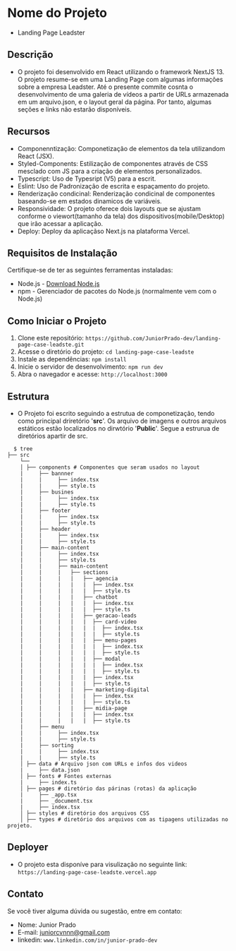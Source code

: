 # Nome do Projeto
- Landing Page Leadster  
## Descrição
- O projeto foi desenvolvido em React utilizando o framework NextJS 13. O projeto resume-se em uma Landing Page com algumas informações sobre a empresa Leadster. Até o presente commite cosnta o desenvolvimento de uma galeria de vídeos a partir de URLs armazenada em um arquivo.json, e o layout geral da página. Por tanto, algumas seções e links não estarão disponíveis. 
## Recursos
- Componenntização: Componetização de elementos da tela utilizandom React (JSX).
- Styled-Components: Estilização de componentes através de CSS mesclado com JS para a criação de elementos personalizados.
- Typescript: Uso de Typesript (V5) para a escrit.
- Eslint: Uso de Padronização de escrita e espaçamento do projeto.
- Renderização condicinal: Renderização condicinal de componentes baseando-se em estados dinamicos de variáveis.
- Responsividade: O projeto oferece dois layouts que se ajustam conforme o viewort(tamanho da tela) dos dispositivos(mobile/Desktop) que irão acessar a aplicação.
- Deploy: Deploy da aplicaçãso Next.js na plataforma Vercel.

## Requisitos de Instalação

Certifique-se de ter as seguintes ferramentas instaladas:
- Node.js - [Download Node.js](https://nodejs.org)
- npm - Gerenciador de pacotes do Node.js (normalmente vem com o Node.js)
## Como Iniciar o Projeto

1. Clone este repositório: `https://github.com/JuniorPrado-dev/landing-page-case-leadste.git`
2. Acesse o diretório do projeto: `cd landing-page-case-leadste`
3. Instale as dependências: `npm install`
4. Inicie o servidor de desenvolvimento: `npm run dev`
5. Abra o navegador e acesse: `http://localhost:3000`

## Estrutura
- O Projeto foi escrito seguindo a estrutua de componetização, tendo como principal driretório '**src**'. Os arquivo de imagens e outros arquivos estáticos estão localizados no dirwtório '**Public**'. Segue a estrurua de diretórios apartir de src.
```shell
  $ tree
├── src
    └──
    │ ├── components # Componentes que seram usados no layout
    |     ├── bannner
    |     |     ├── index.tsx
    |     |     ├── style.ts
    |     ├── busines
    |     |     ├── index.tsx
    |     |     ├── style.ts
    |     ├── footer
    |     |     ├── index.tsx
    |     |     ├── style.ts
    |     ├── header
    |     |     ├── index.tsx
    |     |     ├── style.ts
    |     ├── main-content
    |     |     ├── index.tsx
    |     |     ├── style.ts
    |     |     ├── main-content
    |     |     |   ├── sections
    |     |     |   |   ├── agencia
    |     |     |   |   |  ├── index.tsx
    |     |     |   |   |  ├── style.ts
    |     |     |   |   ├── chatbot
    |     |     |   |   |  ├── index.tsx
    |     |     |   |   |  ├── style.ts
    |     |     |   |   ├── geracao-leads
    |     |     |   |   |  ├── card-video
    |     |     |   |   |  |  ├── index.tsx
    |     |     |   |   |  |  ├── style.ts
    |     |     |   |   |  ├── menu-pages
    |     |     |   |   |  |  ├── index.tsx
    |     |     |   |   |  |  ├── style.ts
    |     |     |   |   |  ├── modal
    |     |     |   |   |  |  ├── index.tsx
    |     |     |   |   |  |  ├── style.ts
    |     |     |   |   |  ├── index.tsx
    |     |     |   |   |  ├── style.ts
    |     |     |   |   ├── marketing-digital
    |     |     |   |   |  ├── index.tsx
    |     |     |   |   |  ├── style.ts
    |     |     |   |   ├── midia-page
    |     |     |   |   |  ├── index.tsx
    |     |     |   |   |  ├── style.ts
    |     ├── menu
    |     |     ├── index.tsx
    |     |     ├── style.ts
    |     ├── sorting
    |     |     ├── index.tsx
    |     |     ├── style.ts
    │ ├── data # Arquivo json com URLs e infos dos videos
    |     ├── data.json 
    │ ├── fonts # Fontes externas
    |     ├── index.ts 
    │ ├── pages # diretório das párinas (rotas) da aplicação
    |     ├── _app.tsx
    |     ├── _document.tsx
    |     ├── index.tsx
    │ ├── styles # diretório dos arquivos CSS 
    │ ├── types # diretório dos arquivos com as tipagens utilizadas no projeto. 
```
## Deployer
- O projeto esta disponíve para visulização no seguinte link: `https://landing-page-case-leadste.vercel.app`
## Contato
Se você tiver alguma dúvida ou sugestão, entre em contato:

- Nome: Junior Prado 
- E-mail: juniorcvnnn@gmail.com
- linkedin: `www.linkedin.com/in/junior-prado-dev`

